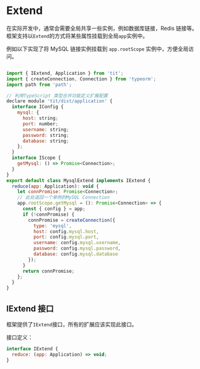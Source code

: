 # Extend

在实际开发中，通常会需要全局共享一些实例，例如数据库链接，Redis 链接等。框架支持以`Extend`的方式将某些属性挂载到全局`app`实例中。

例如以下实现了将 MySQL 链接实例挂载到 `app.rootScope` 实例中，方便全局访问。

```javascript

import { IExtend, Application } from 'tit';
import { createConnection, Connection } from 'typeorm';
import path from 'path';

// 利用TypeScript 类型合并功能定义扩展配置
declare module 'tit/dist/application' {
  interface IConfig {
    mysql: {
      host: string;
      port: number;
      username: string;
      password: string;
      database: string;
    };
  }
  interface IScope {
    getMysql: () => Promise<Connection>;
  }
}
export default class MysqlExtend implements IExtend {
  reduce(app: Application): void {
    let connPromise: Promise<Connection>;
    // 此处返回一个单例的MySQL Connection
    app.rootScope.getMysql = (): Promise<Connection> => {
      const { config } = app;
      if (!connPromise) {
        connPromise = createConnection({
          type: 'mysql',
          host: config.mysql.host,
          port: config.mysql.port,
          username: config.mysql.username,
          password: config.mysql.password,
          database: config.mysql.database
        });
      }
      return connPromise;
    };
  }
}

```

## IExtend 接口

框架提供了`IExtend`接口，所有的扩展应该实现此接口。

接口定义：

```javascript
interface IExtend {
  reduce: (app: Application) => void;
}
```
